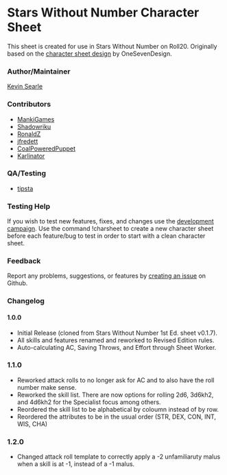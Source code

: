 # Stars Without Number Character Sheet

This sheet is created for use in Stars Without Number on Roll20. Originally based on the [character sheet design](http://www.onesevendesign.com/swn_charsheets_oneseven.pdf) by OneSevenDesign.

### Author/Maintainer

[Kevin Searle](https://app.roll20.net/users/565104/)

### Contributors

* [MankiGames](https://github.com/MankiGames)
* [Shadowriku](https://github.com/Shadowriku)
* [RonaldZ](https://github.com/RonaldZ)
* [jfredett](https://github.com/jfredett)
* [CoalPoweredPuppet](https://github.com/CoalPoweredPuppet)
* [Karlinator](https://github.com/Karlinator)

### QA/Testing

* [tipsta](https://github.com/mistatipsta)

### Testing Help

If you wish to test new features, fixes, and changes use the [development campaign](https://app.roll20dev.net/join/39986/aOV4kg). Use the command !charsheet to create a new character sheet before each feature/bug to test in order to start with a clean character sheet.

### Feedback

Report any problems, suggestions, or features by [creating an issue](https://github.com/kevinsearle/roll20-character-sheets/issues) on Github.

### Changelog

#### 1.0.0

* Initial Release (cloned from Stars Without Number 1st Ed. sheet v0.1.7).
* All skills and features renamed and reworked to Revised Edition rules.
* Auto-calculating AC, Saving Throws, and Effort through Sheet Worker.

### 1.1.0

* Reworked attack rolls to no longer ask for AC and to also have the roll number make sense.
* Reworked the skill list. There are now options for rolling 2d6, 3d6kh2, and 4d6kh2 for the Specialist focus among others.
* Reordered the skill list to be alphabetical by coloumn instead of by row.
* Reordered the attributes to be in the usual order (STR, DEX, CON, INT, WIS, CHA)

### 1.2.0

* Changed attack roll template to correctly apply a -2 unfamiliaruty malus when a skill is at -1, instead of a -1 malus.
